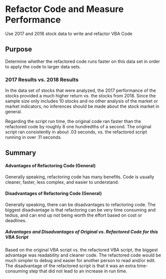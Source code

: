 # Refactor Code and Measure Performance
Use 2017 and 2018 stock data to write and refactor VBA Code
## Purpose 
Determine whether the refactored code runs faster on this data set in order to apply the code to larger data sets.
### 2017 Results vs. 2018 Results
In the data set of stocks that were analyzed, the 2017 performance of the stocks provided a much higher return vs. the stocks from 2018.  Since the sample size only includes 10 stocks and no other analysis of the market or market indicators, no inferences should be made about the stock market in general.

Regarding the script run time, the original code ran faster than the refactored code by roughly 8 one hundredths of a second.  The original script ran consistently in about .03 seconds, vs. the refactored script running in over .11 seconds.   
## Summary

#### Advantages of Refactoring Code (General)
Generally speaking, refactoring code has many benefits.  Code is usually cleaner, faster, less complex, and easier to understand. 
#### Disadvantages of Refactoring Code (General)
Generally speaking, there can be disadvantages to refactoring code.  The biggest disadvantage is that refactoring can be very time consuming and tedius, and can end up not being worth the effort based on cost or deadlines.
##### Advantages and Disadvantages of Original vs. Refactored Code for this VBA Script
Based on the original VBA script vs. the refactored VBA script, the biggest advantage was readability and cleaner code.  The refactored code would be much simpler to debug and easier for another person to read and/or edit.  The disadvantage of the refactored script is that it was an extra time-consuming step that did not lead to an increase in run time.  
